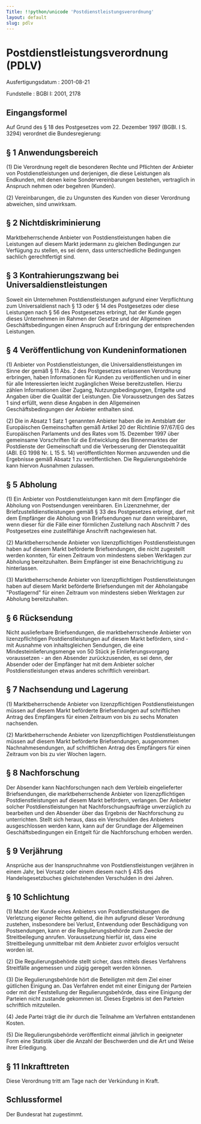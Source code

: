 ```yaml
---
Title: !!python/unicode 'Postdienstleistungsverordnung'
layout: default
slug: pdlv
---
```


# Postdienstleistungsverordnung (PDLV)

Ausfertigungsdatum
:   2001-08-21

Fundstelle
:   BGBl I: 2001, 2178



## Eingangsformel

Auf Grund des § 18 des Postgesetzes vom 22. Dezember 1997 (BGBl. I S.
3294) verordnet die Bundesregierung:


## § 1 Anwendungsbereich

(1) Die Verordnung regelt die besonderen Rechte und Pflichten der
Anbieter von Postdienstleistungen und derjenigen, die diese Leistungen
als Endkunden, mit denen keine Sondervereinbarungen bestehen,
vertraglich in Anspruch nehmen oder begehren (Kunden).

(2) Vereinbarungen, die zu Ungunsten des Kunden von dieser Verordnung
abweichen, sind unwirksam.


## § 2 Nichtdiskriminierung

Marktbeherrschende Anbieter von Postdienstleistungen haben die
Leistungen auf diesem Markt jedermann zu gleichen Bedingungen zur
Verfügung zu stellen, es sei denn, dass unterschiedliche Bedingungen
sachlich gerechtfertigt sind.


## § 3 Kontrahierungszwang bei Universaldienstleistungen

Soweit ein Unternehmen Postdienstleistungen aufgrund einer
Verpflichtung zum Universaldienst nach § 13 oder § 14 des Postgesetzes
oder diese Leistungen nach § 56 des Postgesetzes erbringt, hat der
Kunde gegen dieses Unternehmen im Rahmen der Gesetze und der
Allgemeinen Geschäftsbedingungen einen Anspruch auf Erbringung der
entsprechenden Leistungen.


## § 4 Veröffentlichung von Kundeninformationen

(1) Anbieter von Postdienstleistungen, die Universaldienstleistungen
im Sinne der gemäß § 11 Abs. 2 des Postgesetzes erlassenen Verordnung
erbringen, haben Informationen für Kunden zu veröffentlichen und in
einer für alle Interessierten leicht zugänglichen Weise
bereitzustellen. Hierzu zählen Informationen über Zugang,
Nutzungsbedingungen, Entgelte und Angaben über die Qualität der
Leistungen. Die Voraussetzungen des Satzes 1 sind erfüllt, wenn diese
Angaben in den Allgemeinen Geschäftsbedingungen der Anbieter enthalten
sind.

(2) Die in Absatz 1 Satz 1 genannten Anbieter haben die im Amtsblatt
der Europäischen Gemeinschaften gemäß Artikel 20 der Richtlinie
97/67/EG des Europäischen Parlaments und des Rates vom 15. Dezember
1997 über gemeinsame Vorschriften für die Entwicklung des
Binnenmarktes der Postdienste der Gemeinschaft und die Verbesserung
der Dienstequalität (ABl. EG 1998 Nr. L 15 S. 14) veröffentlichten
Normen anzuwenden und die Ergebnisse gemäß Absatz 1 zu
veröffentlichen. Die Regulierungsbehörde kann hiervon Ausnahmen
zulassen.


## § 5 Abholung

(1) Ein Anbieter von Postdienstleistungen kann mit dem Empfänger die
Abholung von Postsendungen vereinbaren. Ein Lizenznehmer, der
Briefzustelldienstleistungen gemäß § 33 des Postgesetzes erbringt,
darf mit dem Empfänger die Abholung von Briefsendungen nur dann
vereinbaren, wenn dieser für die Fälle einer förmlichen Zustellung
nach Abschnitt 7 des Postgesetzes eine zustellfähige Anschrift
nachgewiesen hat.

(2) Marktbeherrschende Anbieter von lizenzpflichtigen
Postdienstleistungen haben auf diesem Markt beförderte Briefsendungen,
die nicht zugestellt werden konnten, für einen Zeitraum von mindestens
sieben Werktagen zur Abholung bereitzuhalten. Beim Empfänger ist eine
Benachrichtigung zu hinterlassen.

(3) Marktbeherrschende Anbieter von lizenzpflichtigen
Postdienstleistungen haben auf diesem Markt beförderte Briefsendungen
mit der Abholangabe "Postlagernd" für einen Zeitraum von mindestens
sieben Werktagen zur Abholung bereitzuhalten.


## § 6 Rücksendung

Nicht auslieferbare Briefsendungen, die marktbeherrschende Anbieter
von lizenzpflichtigen Postdienstleistungen auf diesem Markt befördern,
sind - mit Ausnahme von inhaltsgleichen Sendungen, die eine
Mindesteinlieferungsmenge von 50 Stück je Einlieferungsvorgang
voraussetzen - an den Absender zurückzusenden, es sei denn, der
Absender oder der Empfänger hat mit dem Anbieter solcher
Postdienstleistungen etwas anderes schriftlich vereinbart.


## § 7 Nachsendung und Lagerung

(1) Marktbeherrschende Anbieter von lizenzpflichtigen
Postdienstleistungen müssen auf diesem Markt beförderte Briefsendungen
auf schriftlichen Antrag des Empfängers für einen Zeitraum von bis zu
sechs Monaten nachsenden.

(2) Marktbeherrschende Anbieter von lizenzpflichtigen
Postdienstleistungen müssen auf diesem Markt beförderte
Briefsendungen, ausgenommen Nachnahmesendungen, auf schriftlichen
Antrag des Empfängers für einen Zeitraum von bis zu vier Wochen
lagern.


## § 8 Nachforschung

Der Absender kann Nachforschungen nach dem Verbleib eingelieferter
Briefsendungen, die marktbeherrschende Anbieter von lizenzpflichtigen
Postdienstleistungen auf diesem Markt befördern, verlangen. Der
Anbieter solcher Postdienstleistungen hat Nachforschungsaufträge
unverzüglich zu bearbeiten und den Absender über das Ergebnis der
Nachforschung zu unterrichten. Stellt sich heraus, dass ein
Verschulden des Anbieters ausgeschlossen werden kann, kann auf der
Grundlage der Allgemeinen Geschäftsbedingungen ein Entgelt für die
Nachforschung erhoben werden.


## § 9 Verjährung

Ansprüche aus der Inanspruchnahme von Postdienstleistungen verjähren
in einem Jahr, bei Vorsatz oder einem diesem nach § 435 des
Handelsgesetzbuches gleichstehenden Verschulden in drei Jahren.


## § 10 Schlichtung

(1) Macht der Kunde eines Anbieters von Postdienstleistungen die
Verletzung eigener Rechte geltend, die ihm aufgrund dieser Verordnung
zustehen, insbesondere bei Verlust, Entwendung oder Beschädigung von
Postsendungen, kann er die Regulierungsbehörde zum Zwecke der
Streitbeilegung anrufen. Voraussetzung hierfür ist, dass eine
Streitbeilegung unmittelbar mit dem Anbieter zuvor erfolglos versucht
worden ist.

(2) Die Regulierungsbehörde stellt sicher, dass mittels dieses
Verfahrens Streitfälle angemessen und zügig geregelt werden können.

(3) Die Regulierungsbehörde hört die Beteiligten mit dem Ziel einer
gütlichen Einigung an. Das Verfahren endet mit einer Einigung der
Parteien oder mit der Feststellung der Regulierungsbehörde, dass eine
Einigung der Parteien nicht zustande gekommen ist. Dieses Ergebnis ist
den Parteien schriftlich mitzuteilen.

(4) Jede Partei trägt die ihr durch die Teilnahme am Verfahren
entstandenen Kosten.

(5) Die Regulierungsbehörde veröffentlicht einmal jährlich in
geeigneter Form eine Statistik über die Anzahl der Beschwerden und die
Art und Weise ihrer Erledigung.


## § 11 Inkrafttreten

Diese Verordnung tritt am Tage nach der Verkündung in Kraft.


## Schlussformel

Der Bundesrat hat zugestimmt.

